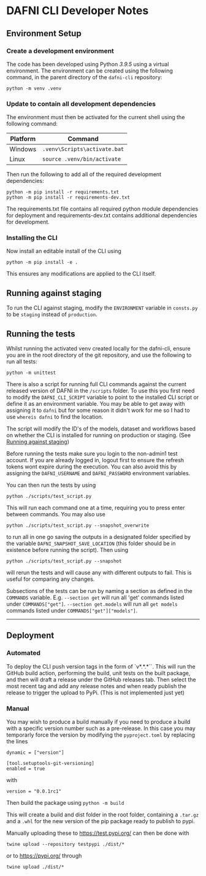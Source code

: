 # DAFNI CLI Developer Notes

## Environment Setup
### Create a development environment
The code has been developed using Python *3.9.5* using a virtual environment.
The environment can be created using the following command, in the parent directory of the `dafni-cli` repository:

`python -m venv .venv`

### Update to contain all development dependencies
The environment must then be activated for the current shell using the following command:

| Platform | Command |
| -------- | ------- |
| Windows | `.venv\Scripts\activate.bat` |
| Linux | `source .venv/bin/activate` |

Then run the following to add all of the required development dependencies:

```
python -m pip install -r requirements.txt
python -m pip install -r requirements-dev.txt
```

The requirements.txt file contains all required python module dependencies for deployment and requirements-dev.txt contains
additional dependencies for development.

### Installing the CLI

Now install an editable install of the CLI using

`python -m pip install -e .`

This ensures any modifications are applied to the CLI itself.

## Running against staging

To run the CLI against staging, modify the `ENVIRONMENT` variable in `consts.py` to be `staging` instead of `production`.

## Running the tests
Whilst running the activated venv created locally for the dafni-cli, ensure you are in the root directory of the git repository, and use the following to run all tests:

`python -m unittest`

There is also a script for running full CLI commands against the current released version of DAFNI in the `/scripts` folder. To use this you first need to modify the `DAFNI_CLI_SCRIPT` variable to point to the installed CLI script or define it as an environment variable. You may be able to get away with assigning it to `dafni` but for some reason it didn't work for me so I had to use `whereis dafni` to find the location.

The script will modify the ID's of the models, dataset and workflows based on whether the CLI is installed for running on production or staging. (See [Running against staging](#running-against-staging))

Before running the tests make sure you login to the non-admin1 test account. If you are already logged in, logout first to ensure the refresh tokens wont expire during the execution. You can also avoid this by assigning the `DAFNI_USERNAME` and `DAFNI_PASSWORD` environment variables.

You can then run the tests by using

`python ./scripts/test_script.py`

This will run each command one at a time, requiring you to press enter between commands. You may also use

`python ./scripts/test_script.py --snapshot_overwrite`

to run all in one go saving the outputs in a designated folder specified by the variable `DAFNI_SNAPSHOT_SAVE_LOCATION` (this folder should be in existence before running the script). Then using

`python ./scripts/test_script.py --snapshot`

will rerun the tests and will cause any with different outputs to fail. This is useful for comparing any changes.

Subsections of the tests can be run by naming a section as defined in the `COMMANDS` variable. E.g. `--section get` will run all 'get' commands listed under `COMMANDS["get"]`. `--section get.models` will run all `get models` commands listed under `COMMANDS["get"]["models"]`.

___
## Deployment 

### Automated

To deploy the CLI push version tags in the form of `v\*.\*.\*``. This will run the GitHub build action, performing the build, unit tests on the built package, and then will draft a release under the GitHub releases tab. Then select the most recent tag and add any release notes and when ready publish the release to trigger the upload to PyPi. (This is not implemented just yet)

### Manual

You may wish to produce a build manually if you need to produce a build with a specific version number such as a pre-release. In this case you may temporarly force the version by modifying the `pyproject.toml` by replacing the lines

```
dynamic = ["version"]

[tool.setuptools-git-versioning]
enabled = true
```
with
```
version = "0.0.1rc1"
```

Then build the package using
`python -m build`

This will create a build and dist folder in the root folder, containing a `.tar.gz` and a `.whl` for the new version of the pip package ready to publish to pypi.

Manually uploading these to https://test.pypi.org/ can then be done with

`twine upload --repository testpypi ./dist/*`

or to https://pypi.org/ through

`twine upload ./dist/*`